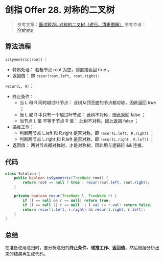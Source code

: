 # 剑指 Offer 28. 对称的二叉树

> 参考文章：[面试题28. 对称的二叉树（递归，清晰图解）](https://leetcode-cn.com/problems/dui-cheng-de-er-cha-shu-lcof/solution/mian-shi-ti-28-dui-cheng-de-er-cha-shu-di-gui-qing/) 参考作者：[Krahets](https://leetcode-cn.com/u/jyd/)

## 算法流程

`isSymmetric(root)` ：

* 特例处理： 若根节点 root 为空，则直接返回 true 。
* 返回值： 即 `recur(root.left, root.right)`;

`recur(L, R)`：

* 终止条件：
  * 当 L 和 R 同时越过叶节点： 此树从顶至底的节点都对称，因此返回 true ；
  * 当 L 或 R 中只有一个越过叶节点： 此树不对称，因此返回 false ；
  * 当节点 L 值 不等于节点 R 值： 此树不对称，因此返回 false ；
* 递推工作：
  * 判断两节点 L.left 和 R.right 是否对称，即 `recur(L.left, R.right)` ；
  * 判断两节点 L.right 和 R.left 是否对称，即 `recur(L.right, R.left)` ；
* 返回值： 两对节点都对称时，才是对称树，因此用与逻辑符 && 连接。

## 代码

```java
class Solution {
    public boolean isSymmetric(TreeNode root) {
        return root == null ? true : recur(root.left, root.right);
    }

    private boolean recur(TreeNode l, TreeNode r) {
        if (l == null && r == null) return true;
        if (l == null || r == null || l.val != r.val) return false;
        return recur(l.left, r.right) && recur(l.right, r.left);
    }
}
```

## 总结

在准备使用递归时，要分析递归的**终止条件、递推工作、返回值**，然后根据分析出来的结果再生成代码。


